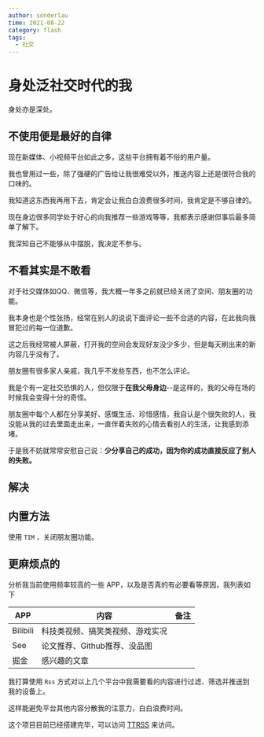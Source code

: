 ```yaml
---
author: sonderlau
time: 2021-08-22
category: flash
tags:
  - 社交
---
```


# 身处泛社交时代的我

身处亦是深处。

## 不使用便是最好的自律

现在新媒体、小视频平台如此之多，这些平台拥有着不俗的用户量。

我也曾用过一些，除了强硬的广告给让我很难受以外，推送内容上还是很符合我的口味的。

我知道这东西我再用下去，肯定会让我白白浪费很多时间，我肯定是不够自律的。

现在身边很多同学处于好心的向我推荐一些游戏等等，我都表示感谢但事后最多简单了解下。

我深知自己不能够从中摆脱，我决定不参与。

## 不看其实是不敢看

对于社交媒体如QQ、微信等，我大概一年多之前就已经关闭了空间、朋友圈的功能。

我本身也是个性张扬，经常在别人的说说下面评论一些不合适的内容，在此我向我冒犯过的每一位道歉。

这之后我经常被人屏蔽，打开我的空间会发现好友没少多少，但是每天刷出来的新内容几乎没有了。

朋友圈有很多家人亲戚，我几乎不发些东西，也不怎么评论。

我是个有一定社交恐惧的人，但仅限于**在我父母身边**--是这样的，我的父母在场的时候我会变得十分的奇怪。

朋友圈中每个人都在分享美好、感慨生活、珍惜感情，我自认是个很失败的人，我没能从我的过去里面走出来，一直伴着失败的心情去看别人的生活，让我感到添堵。

于是我不妨就常常安慰自己说：**少分享自己的成功，因为你的成功直接反应了别人的失败。**

## 解决

## 内置方法

使用 `TIM` ，关闭朋友圈功能。

## 更麻烦点的

分析我当前使用频率较高的一些 APP，以及是否真的有必要看等原因，我列表如下



| APP      | 内容                             | 备注 |
| -------- | -------------------------------- | ---- |
| Bilibili | 科技类视频、搞笑类视频、游戏实况 |      |
| See      | 论文推荐、Github推荐、没品图     |      |
| 掘金     | 感兴趣的文章                     |      |



我打算使用 `Rss` 方式对以上几个平台中我需要看的内容进行过滤、筛选并推送到我的设备上。

这样能避免平台其他内容分散我的注意力，白白浪费时间。



这个项目目前已经搭建完毕，可以访问 [TTRSS](https://rss.sekai.pro) 来访问。
